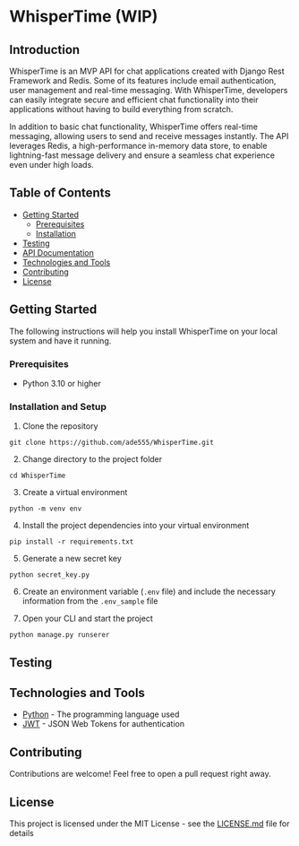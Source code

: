 # WhisperTime (WIP)

<!-- <p>
   <a href="http://makeapullrequest.com"><img src="https://img.shields.io/badge/PRs-welcome-brightgreen.svg?style=flat" alt=""></a>
   <a href="https://golang.org"><img src="https://img.shields.io/badge/Made%20with-Go-1f425f.svg" alt="made-with-Go"></a>
   <a href="https://goreportcard.com/report/github.com/goodnessuc/paywalletengine"><img src="https://goreportcard.com/badge/github.com/goodnessuc/paywalletengine" alt="GoReportCard"></a>
   <a href="https://github.com/goodnessuc/paywalletengine"><img src="https://img.shields.io/github/go-mod/go-version/goodnessuc/paywalletengine.svg" alt="Go.mod version"></a>
   <a href="https://github.com/goodnessuc/paywalletengine/blob/master/LICENSE"><img src="https://img.shields.io/github/license/goodnessuc/paywalletengine.svg" alt="LICENSE"></a>
</p> -->


## Introduction

WhisperTime is an MVP API for chat applications created with Django Rest Framework and Redis. Some of its features include email authentication, user management and real-time messaging. With WhisperTime, developers can easily integrate secure and efficient chat functionality into their applications without having to build everything from scratch.

In addition to basic chat functionality, WhisperTime offers real-time messaging, allowing users to send and receive messages instantly. The API leverages Redis, a high-performance in-memory data store, to enable lightning-fast message delivery and ensure a seamless chat experience even under high loads.

## Table of Contents

- [Getting Started](#getting-started)
    - [Prerequisites](#prerequisites)
    - [Installation](#Installation-and-Setup)
- [Testing](#testing)
- [API Documentation](docs/readme.md)
- [Technologies and Tools](#technologies-and-tools)
- [Contributing](#contributing)
- [License](#license)

## Getting Started

The following instructions will help you install WhisperTime on your local system and have it running.

### Prerequisites

- Python 3.10 or higher

### Installation and Setup

1. Clone the repository

```
git clone https://github.com/ade555/WhisperTime.git
```

2. Change directory to the project folder

```
cd WhisperTime
```

3. Create a virtual environment
```
python -m venv env
```

4. Install the project dependencies into your virtual environment

```
pip install -r requirements.txt
```

5. Generate a new secret key

```
python secret_key.py
```

6. Create an environment variable (`.env` file) and include the necessary information from the `.env_sample` file

7. Open your CLI and start the project

```
python manage.py runserer
```

## Testing

## Technologies and Tools

- [Python](https://www.python.org/) - The programming language used
- [JWT](https://jwt.io/) - JSON Web Tokens for authentication

## Contributing

Contributions are welcome! Feel free to open a pull request right away.

## License

This project is licensed under the MIT License - see the [LICENSE.md](LICENSE) file for details
